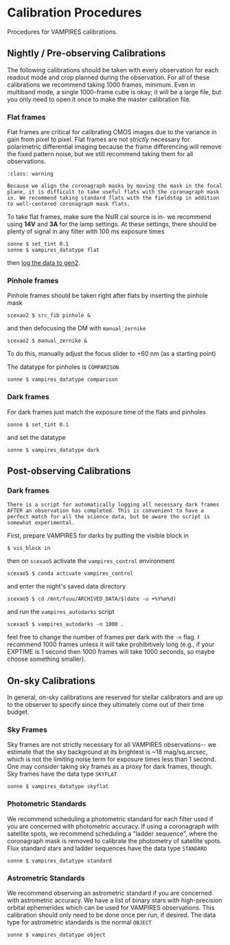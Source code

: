 # Calibration Procedures

Procedures for VAMPIRES calibrations.

## Nightly / Pre-observing Calibrations

The following calibrations should be taken with every observation for each readout mode and crop planned during the observation. For all of these calibrations we recommend taking 1000 frames, minimum. Even in multiband mode, a single 1000-frame cube is okay; it will be a large file, but you only need to open it once to make the master calibration file.

### Flat frames

Flat frames are critical for calibrating CMOS images due to the variance in gain from pixel to pixel. Flat frames are not _strictly_ necessary for polarimetric differential imaging because the frame differencing will remove the fixed pattern noise, but we still recommend taking them for all observations.

```{admonition} Coronagraph masks
:class: warning

Because we align the coronagraph masks by moving the mask in the focal plane, it is difficult to take useful flats with the coronagraph mask in. We recommend taking standard flats with the fieldstop in addition to well-centered coronagraph mask flats.
```

To take flat frames, make sure the NsIR cal source is in- we recommend using **14V** and **3A** for the lamp settings. At these settings, there should be plenty of signal in any filter with 100 ms exposure times

```
sonne $ set_tint 0.1
sonne $ vampires_datatype flat
```

then [log the data to gen2](logging).

### Pinhole frames

Pinhole frames should be taken right after flats by inserting the pinhole mask

```
scexao2 $ src_fib pinhole &
```
and then defocusing the DM with `manual_zernike`
```
scexao2 $ manual_zernike &
```
To do this, manually adjust the focus slider to +60 nm (as a starting point)

The datatype for pinholes is `COMPARISON`

```
sonne $ vampires_datatype comparison
```

### Dark frames

For dark frames just match the exposure time of the flats and pinholes
```
sonne $ set_tint 0.1
```
and set the datatype
```
sonne $ vampires_datatype dark
```

## Post-observing Calibrations

### Dark frames

```{admonition} 🧪: Automatated script
There is a script for automatically logging all necessary dark frames AFTER an observation has completed. This is convenient to have a perfect match for all the science data, but be aware the script is somewhat experimental.
```
First, prepare VAMPIRES for darks by putting the visible block in
```
$ vis_block in
```
then on `scexao5` activate the `vampires_control` environment
```
scexao5 $ conda activate vampires_control
```
and enter the night's saved data directory
```
scexao5 $ cd /mnt/fuuu/ARCHIVED_DATA/$(date -u +%Y%m%d)
```
and run the `vampires_autodarks` script
```
scexao5 $ vampires_autodarks -n 1000 .
```
feel free to change the number of frames per dark with the `-n` flag. I recommend 1000 frames unless it will take prohibitively long (e.g., if your EXPTIME is 1 second then 1000 frames will take 1000 seconds, so maybe choose something smaller).

## On-sky Calibrations

In general, on-sky calibrations are reserved for stellar calibrators and are up to the observer to specify since they ultimately come out of their time budget.

### Sky Frames

Sky frames are not strictly necessary for all VAMPIRES observations-- we estimate that the sky background at its brightest is ~18 mag/sq.arcsec, which is not the limiting noise term for exposure times less than 1 second. One may consider taking sky frames as a proxy for dark frames, though. Sky frames have the data type `SKYFLAT`

```
sonne $ vampires_datatype skyflat
```

### Photometric Standards

We recommend scheduling a photometric standard for each filter used if you are concerned with photometric accuracy. If using a coronagraph with satellite spots, we recommend scheduling a "ladder sequence", where the coronagraph mask is removed to calibrate the photometry of satellite spots. Flux standard stars and ladder sequences have the data type `STANDARD`

```
sonne $ vampires_datatype standard
```

### Astrometric Standards

We recommend observing an astrometric standard if you are concerned with astrometric accuracy. We have a list of binary stars with high-precision orbital ephemerides which can be used for VAMPIRES observations. This calibration should only need to be done once per run, if desired. The data type for astrometric standards is the normal `OBJECT`

```
sonne $ vampires_datatype object
```